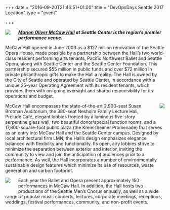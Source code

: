 +++
date = "2016-09-20T21:46:51+01:00"
title = "DevOpsDays Seattle 2017 Location"
type = "event"

+++


<img style="max-width: 300px; float: left; margin: 0px 25px 25px 0px" src="/events/2017-seattle/mccaw_hall_03.jpg">


___[Marion Oliver McCaw Hall](https://www.mccawhall.com/plan-your-event/event-spaces/nesholm-family-lecture-hall) at Seattle Center is the region’s premier performance venue.___

McCaw Hall opened in June 2003 as a $127 million renovation of the Seattle Opera House, made possible by a partnership between the Hall’s two world-class resident performing arts tenants, Pacific Northwest Ballet and Seattle Opera, along with Seattle Center and the Seattle Center Foundation. This partnership secured $55 million in public funds and over $72 million in private philanthropic gifts to make the Hall a reality. The Hall is owned by the City of Seattle and operated by Seattle Center, in accordance with a unique 25-year Operating Agreement with its resident tenants, which provides them with on-going oversight and shared responsibility for its operations and budget.

<img style="max-width: 300px; float: right; margin: 0px 0px 25px 25px" src="/events/2017-seattle/mccaw_hall_01.jpg">

McCaw Hall encompasses the state-of-the-art 2,900-seat Susan Brotman Auditorium, the 380-seat Nesholm Family Lecture Hall, Prelude Café, elegant lobbies fronted by a luminous five-story serpentine glass wall, two beautiful donor/special function rooms, and a 17,800-square-foot public plaza (the Kreielsheimer Promenade) that serves as an entry into McCaw Hall and the Seattle Center campus. Designed by local architectural firm LMN, the Hall’s design emphasizes elegance balanced with flexibility and functionality. Its open, airy lobbies strive to minimize the separation between exterior and interior, inviting the community to view and join the anticipation of audiences prior to a performance. As well, the Hall incorporates a number of environmentally sustainable design features which minimize its use of resources, waste generation and carbon footprint.

<img style="max-width: 300px; float: left; margin: 0px 25px 25px 0px" src="/events/2017-seattle/mccaw_hall_02.jpg">

Each year the Ballet and Opera present approximately 150 performances in McCaw Hall. In addition, the Hall hosts two productions of the Seattle Men’s Chorus annually, as well as a wide range of popular music concerts, lectures, corporate meetings, receptions, weddings, festival performances, community, and non-profit events. 

<div style="clear: both"></div>

<!-- {{< event_map >}} -->
